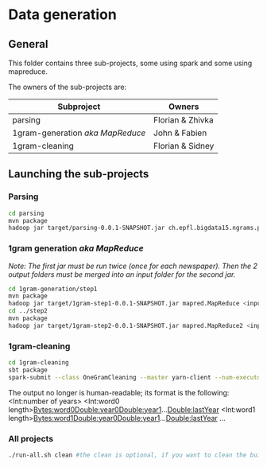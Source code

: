 # Data generation #


## General ##

This folder contains three sub-projects, some using spark and some using
mapreduce.

The owners of the sub-projects are:

|            Subproject            |      Owners      |
| -------------------------------- | ---------------- |
| parsing                          | Florian & Zhivka |
| 1gram-generation _aka MapReduce_ | John & Fabien    |
| 1gram-cleaning                   | Florian & Sidney |


## Launching the sub-projects ##

### Parsing
```bash
cd parsing
mvn package
hadoop jar target/parsing-0.0.1-SNAPSHOT.jar ch.epfl.bigdata15.ngrams.parsing.ParseDriver <input dir> <output dir>
```

### 1gram generation _aka MapReduce_
_Note: The first jar must be run twice (once for each newspaper). Then the 2 output folders must be merged into an input folder for the second jar._
```bash
cd 1gram-generation/step1
mvn package
hadoop jar target/1gram-step1-0.0.1-SNAPSHOT.jar mapred.MapReduce <input dir> <output dir>
cd ../step2
mvn package
hadoop jar target/1gram-step2-0.0.1-SNAPSHOT.jar mapred.MapReduce2 <input dir> <output dir>

```

### 1gram-cleaning
```bash
cd 1gram-cleaning
sbt package
spark-submit --class OneGramCleaning --master yarn-client --num-executors <numExecutors> --driver-memory 16g --executor-memory 8g target/scala-2.10/onegramcleaning_2.10-1.0.jar <input dir> <output dir> <sample input dir> <sample output dir> <threshold>
```

The output no longer is human-readable; its format is the following:
<Int:number of years>
<Int:word0 length><Bytes:word0><Double:year0><Double:year1>...<Double:lastYear>
<Int:word1 length><Bytes:word1><Double:year0><Double:year1>...<Double:lastYear>
...

### All projects
```bash
./run-all.sh clean #the clean is optional, if you want to clean the build paths
```
